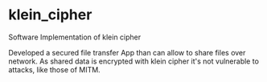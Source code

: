 # klein_cipher
Software Implementation of klein cipher

Developed a secured file transfer App than can allow to share files over network.
As shared data is encrypted with klein cipher it's not vulnerable to attacks, like those of MITM.


